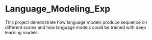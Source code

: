 # Language_Modeling_Exp
This project demonstrate how language models produce sequence on different scales and how language models could be trained with deep learning models.
